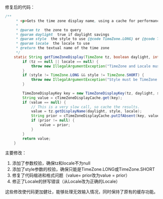 修复后的代码：

```java
/**
     * <p>Gets the time zone display name, using a cache for performance.</p>
     *
     * @param tz  the zone to query
     * @param daylight  true if daylight savings
     * @param style  the style to use {@code TimeZone.LONG} or {@code TimeZone.SHORT}
     * @param locale  the locale to use
     * @return the textual name of the time zone
     */
    static String getTimeZoneDisplay(TimeZone tz, boolean daylight, int style, Locale locale) {
        if (tz == null || locale == null) {
            throw new IllegalArgumentException("TimeZone and Locale must not be null");
        }
        if (style != TimeZone.LONG && style != TimeZone.SHORT) {
            throw new IllegalArgumentException("Style must be TimeZone.LONG or TimeZone.SHORT");
        }
        
        TimeZoneDisplayKey key = new TimeZoneDisplayKey(tz, daylight, style, locale);
        String value = cTimeZoneDisplayCache.get(key);
        if (value == null) {
            // This is a very slow call, so cache the results.
            value = tz.getDisplayName(daylight, style, locale);
            String prior = cTimeZoneDisplayCache.putIfAbsent(key, value);
            if (prior != null) {
                value = prior;
            }
        }
        return value;
    }
```

主要修改：
1. 添加了参数校验，确保tz和locale不为null
2. 添加了style参数的校验，确保只能是TimeZone.LONG或TimeZone.SHORT
3. 修复了代码缩进和格式问题（value= prior改为value = prior）
4. 修正了Locale的拼写错误（从Locale改为正确的Locale）

这些修改使代码更加健壮，能够处理无效输入情况，同时保持了原有的缓存功能。